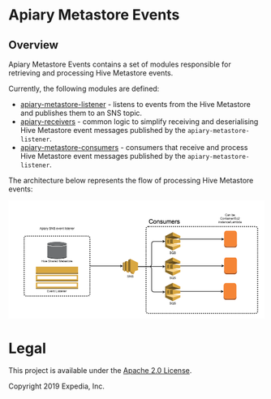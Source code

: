 # Apiary Metastore Events

##  Overview
Apiary Metastore Events contains a set of modules responsible for retrieving and processing Hive Metastore events.

Currently, the following modules are defined:
 - [apiary-metastore-listener](apiary-metastore-listener) - listens to events from the Hive Metastore and publishes them to an SNS topic.
 - [apiary-receivers](apiary-receivers) - common logic to simplify receiving and deserialising Hive Metastore event messages published by the `apiary-metastore-listener`.
 - [apiary-metastore-consumers](apiary-metastore-consumers) - consumers that receive and process Hive Metastore event messages published by the `apiary-metastore-listener`.
  
The architecture below represents the flow of processing Hive Metastore events:

![Apiary Metastore Events Architecture.](images/Apiary_metastore_events_architecture.png  "Apiary SNS event listener.")

# Legal
This project is available under the [Apache 2.0 License](http://www.apache.org/licenses/LICENSE-2.0.html).

Copyright 2019 Expedia, Inc.
